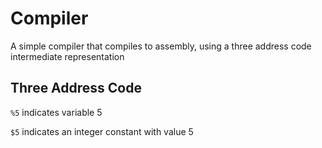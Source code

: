 # Compiler

A simple compiler that compiles to assembly, using a three address code intermediate representation

## Three Address Code

`%5` indicates variable 5

`$5` indicates an integer constant with value 5